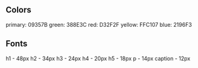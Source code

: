 ## Colors

primary: 09357B
green: 388E3C
red: D32F2F
yellow: FFC107
blue: 2196F3

## Fonts

h1 - 48px
h2 - 34px
h3 - 24px
h4 - 20px
h5 - 18px
p - 14px
caption - 12px
